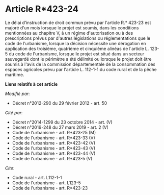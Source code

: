 # Article R*423-24

Le délai d'instruction de droit commun prévu par l'article R.* 423-23 est majoré d'un mois lorsque le projet est soumis, dans
les conditions mentionnées au chapitre V, à un régime d'autorisation ou à des prescriptions prévus par d'autres législations
ou réglementations que le code de l'urbanisme, lorsque la décision nécessite une dérogation en application des troisième,
quatrième et cinquième alinéas de l'article L. 123-5 du code de l'urbanisme, lorsque le projet est situé dans un secteur
sauvegardé dont le périmètre a été délimité ou lorsque le projet doit être soumis à l'avis de la commission départementale de
la consommation des espaces agricoles prévu par l'article L. 112-1-1 du code rural et de la pêche maritime.

**Liens relatifs à cet article**

_Modifié par_:

  - Décret n°2012-290 du 29 février 2012 - art. 50

_Cité par_:

  - Décret n°2014-1299 du 23 octobre 2014 - art. (V)
  - Décret n°2019-248 du 27 mars 2019 - art. 2 (V)
  - Code de l'urbanisme - art. R*423-25 (M)
  - Code de l'urbanisme - art. R*423-33 (V)
  - Code de l'urbanisme - art. R*423-42 (V)
  - Code de l'urbanisme - art. R*423-43 (V)
  - Code de l'urbanisme - art. R*423-44 (V)
  - Code de l'urbanisme - art. R*423-5 (V)

_Cite_:

  - Code rural - art. L112-1-1
  - Code de l'urbanisme - art. L123-5
  - Code de l'urbanisme - art. R*423-23

